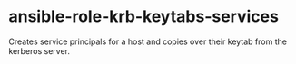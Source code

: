 # ansible-role-krb-keytabs-services

Creates service principals for a host and copies over their keytab from the kerberos server.
